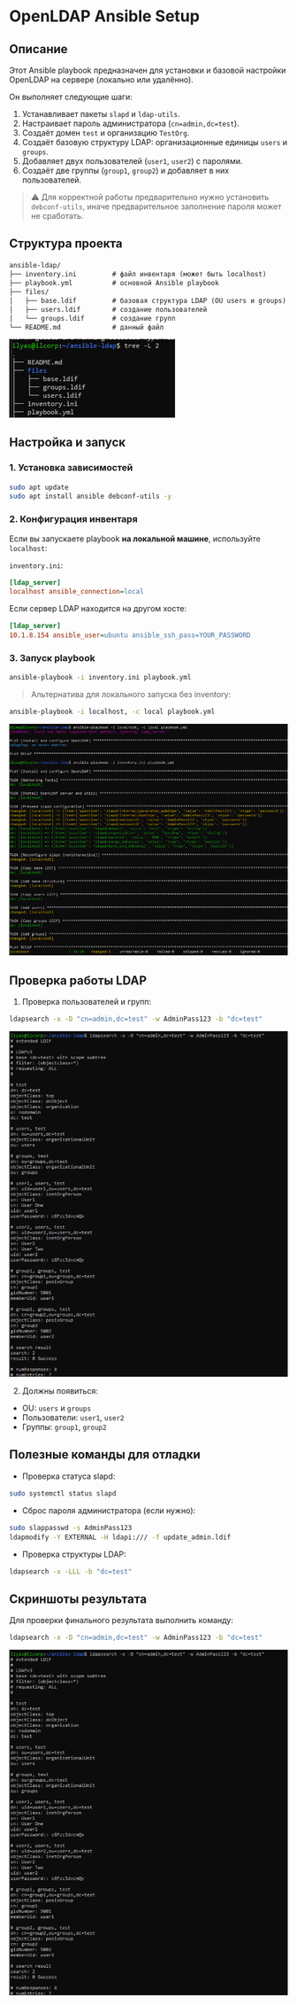 # OpenLDAP Ansible Setup

## Описание

Этот Ansible playbook предназначен для установки и базовой настройки OpenLDAP на сервере (локально или удалённо).

Он выполняет следующие шаги:

1. Устанавливает пакеты `slapd` и `ldap-utils`.
2. Настраивает пароль администратора (`cn=admin,dc=test`).
3. Создаёт домен `test` и организацию `TestOrg`.
4. Создаёт базовую структуру LDAP: организационные единицы `users` и `groups`.
5. Добавляет двух пользователей (`user1`, `user2`) с паролями.
6. Создаёт две группы (`group1`, `group2`) и добавляет в них пользователей.

> ⚠️ Для корректной работы предварительно нужно установить `debconf-utils`, иначе предварительное заполнение пароля может не сработать.

## Структура проекта

```
ansible-ldap/
├── inventory.ini         # файл инвентаря (может быть localhost)
├── playbook.yml          # основной Ansible playbook
├── files/
│   ├── base.ldif         # базовая структура LDAP (OU users и groups)
│   ├── users.ldif        # создание пользователей
│   └── groups.ldif       # создание групп
└── README.md             # данный файл
```

![Структура проекта](screenshots/project_structure.png)

## Настройка и запуск

### 1. Установка зависимостей

```bash
sudo apt update
sudo apt install ansible debconf-utils -y
```

### 2. Конфигурация инвентаря

Если вы запускаете playbook **на локальной машине**, используйте `localhost`:

`inventory.ini`:

```ini
[ldap_server]
localhost ansible_connection=local
```

Если сервер LDAP находится на другом хосте:

```ini
[ldap_server]
10.1.8.154 ansible_user=ubuntu ansible_ssh_pass=YOUR_PASSWORD
```

### 3. Запуск playbook

```bash
ansible-playbook -i inventory.ini playbook.yml
```

> Альтернатива для локального запуска без inventory:

```bash
ansible-playbook -i localhost, -c local playbook.yml
```

![Запуск playbook](screenshots/run_playbook.png)

## Проверка работы LDAP

1. Проверка пользователей и групп:

```bash
ldapsearch -x -D "cn=admin,dc=test" -w AdminPass123 -b "dc=test"
```

![Результат ldapsearch](screenshots/final_result.png)

2. Должны появиться:

* OU: `users` и `groups`
* Пользователи: `user1`, `user2`
* Группы: `group1`, `group2`

## Полезные команды для отладки

* Проверка статуса slapd:

```bash
sudo systemctl status slapd
```

* Сброс пароля администратора (если нужно):

```bash
sudo slappasswd -s AdminPass123
ldapmodify -Y EXTERNAL -H ldapi:/// -f update_admin.ldif
```

* Проверка структуры LDAP:

```bash
ldapsearch -x -LLL -b "dc=test"
```

## Скриншоты результата

Для проверки финального результата выполнить команду:

```bash
ldapsearch -x -D "cn=admin,dc=test" -w AdminPass123 -b "dc=test"
```

![Финальный результат](screenshots/final_result.png)
